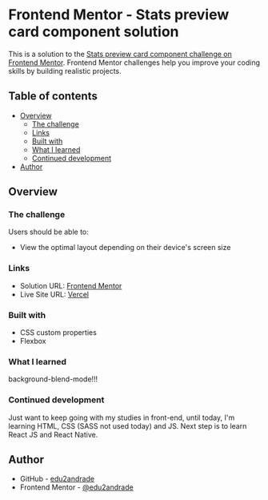 # Frontend Mentor - Stats preview card component solution

This is a solution to the [Stats preview card component challenge on Frontend Mentor](https://www.frontendmentor.io/challenges/stats-preview-card-component-8JqbgoU62). Frontend Mentor challenges help you improve your coding skills by building realistic projects.

## Table of contents

- [Overview](#overview)
  - [The challenge](#the-challenge)
  - [Links](#links)
  - [Built with](#built-with)
  - [What I learned](#what-i-learned)
  - [Continued development](#continued-development)
- [Author](#author)

## Overview

### The challenge

Users should be able to:

- View the optimal layout depending on their device's screen size

### Links

- Solution URL: [Frontend Mentor](https://www.frontendmentor.io/solutions/baseapparelcomingsoon-xKcMC5emx)
- Live Site URL: [Vercel](https://base-apparel-coming-soon-master-umber.vercel.app/)

### Built with

- CSS custom properties
- Flexbox

### What I learned

background-blend-mode!!!

### Continued development

Just want to keep going with my studies in front-end, until today, I'm learning HTML, CSS (SASS not used today) and JS. Next step is to learn React JS and React Native.

## Author

- GitHub - [edu2andrade](https://github.com/edu2andrade)
- Frontend Mentor - [@edu2andrade](https://www.frontendmentor.io/profile/edu2andrade)
